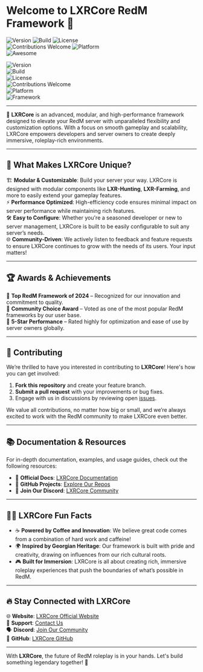 # Welcome to LXRCore RedM Framework 👋

![Version](https://img.shields.io/badge/Version-1.0.0-brightgreen) 
![Build](https://img.shields.io/badge/Build-Stable-blue) 
![License](https://img.shields.io/badge/License-MIT-green)  
![Contributions Welcome](https://img.shields.io/badge/Contributions-Welcome-orange) 
![Platform](https://img.shields.io/badge/Platform-RedM-black)  
![Awesome](https://img.shields.io/badge/Made%20with%20❤️%20by-iBoss-blue)

![Version](https://img.shields.io/badge/Version-1.0.0-brightgreen)  
![Build](https://img.shields.io/badge/Build-Stable-blue)  
![License](https://img.shields.io/badge/License-MIT-green)  
![Contributions Welcome](https://img.shields.io/badge/Contributions-Welcome-orange)  
![Platform](https://img.shields.io/badge/Platform-RedM-black)  
![Framework](https://img.shields.io/badge/Framework-LXRCore-blue)

---

🌟 **LXRCore** is an advanced, modular, and high-performance framework designed to elevate your RedM server with unparalleled flexibility and customization options. With a focus on smooth gameplay and scalability, LXRCore empowers developers and server owners to create deeply immersive, roleplay-rich environments.

---

## 🚀 What Makes LXRCore Unique?

🏗️ **Modular & Customizable**: Build your server your way. LXRCore is designed with modular components like **LXR-Hunting**, **LXR-Farming**, and more to easily extend your gameplay features.  
⚡ **Performance Optimized**: High-efficiency code ensures minimal impact on server performance while maintaining rich features.  
🛠️ **Easy to Configure**: Whether you're a seasoned developer or new to server management, LXRCore is built to be easily configurable to suit any server’s needs.  
🌐 **Community-Driven**: We actively listen to feedback and feature requests to ensure LXRCore continues to grow with the needs of its users. Your input matters!

---

## 🏆 Awards & Achievements

🏅 **Top RedM Framework of 2024** – Recognized for our innovation and commitment to quality.  
🥇 **Community Choice Award** – Voted as one of the most popular RedM frameworks by our user base.  
💎 **5-Star Performance** – Rated highly for optimization and ease of use by server owners globally.

---

## 🤝 Contributing

We’re thrilled to have you interested in contributing to **LXRCore**! Here's how you can get involved:
1. **Fork this repository** and create your feature branch.
2. **Submit a pull request** with your improvements or bug fixes.
3. Engage with us in discussions by reviewing open [issues](https://github.com/LXRCore/issues).

We value all contributions, no matter how big or small, and we’re always excited to work with the RedM community to make LXRCore even better.

---

## 📚 Documentation & Resources

For in-depth documentation, examples, and usage guides, check out the following resources:
- 📖 **Official Docs**: [LXRCore Documentation](https://lxrcore.likeaking.pro)
- 📂 **GitHub Projects**: [Explore Our Repos](https://github.com/LXRCore)
- 💬 **Join Our Discord**: [LXRCore Community](https://discord.gg/5DGEv4kK7Q)

---

## 👨‍💻 LXRCore Fun Facts

- ☕ **Powered by Coffee and Innovation**: We believe great code comes from a combination of hard work and caffeine!
- 🌍 **Inspired by Georgian Heritage**: Our framework is built with pride and creativity, drawing on influences from our rich cultural roots.
- 🎮 **Built for Immersion**: LXRCore is all about creating rich, immersive roleplay experiences that push the boundaries of what’s possible in RedM.

---

## 🔥 Stay Connected with LXRCore

🌐 **Website**: [LXRCore Official Website](https://lxrcore.likeaking.pro)  
📧 **Support**: [Contact Us](mailto:support@lxrcore.com)  
🗣️ **Discord**: [Join Our Community](https://discord.gg/5DGEv4kK7Q)  
🐙 **GitHub**: [LXRCore GitHub](https://github.com/LXRCore)

---

With **LXRCore**, the future of RedM roleplay is in your hands. Let's build something legendary together! 🚀
